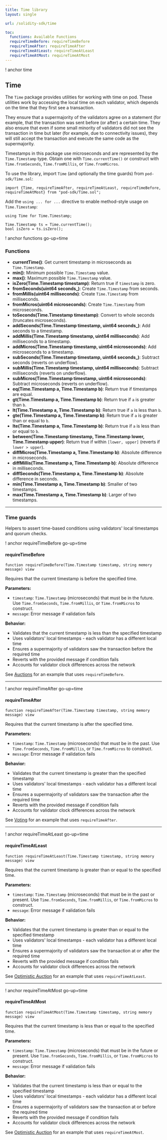 ```yaml
---
title: Time library
layout: single

url: /solidity-sdk/time

toc:
  functions: Available Functions
  requireTimeBefore: requireTimeBefore
  requireTimeAfter: requireTimeAfter
  requireTimeAtLeast: requireTimeAtLeast
  requireTimeAtMost: requireTimeAtMost
---
```



! anchor time
## Time

The `Time` package provides utilities for working with time on pod. These utilities work by accessing the local time on each validator, which depends on the time that they first see a transaction.

They ensure that a supermajority of the validators agree on a statement (for example, that the transaction was sent before (or after) a certain time. They also ensure that even if some small minority of validators did not see the transaction in time but later (for example, due to connectivity issues), they will still accept the transaction and execute the same code as the supermajority.

Timestamps in this package use microseconds and are represented by the `Time.Timestamp` type. Obtain one with `Time.currentTime()` or construct with `Time.fromSeconds`, `Time.fromMillis`, or `Time.fromMicros`.

To use the library, import `Time` (and optionally the time guards) from `pod-sdk/Time.sol`:

```solidity
import {Time, requireTimeAfter, requireTimeAtLeast, requireTimeBefore, requireTimeAtMost} from "pod-sdk/Time.sol";
```

Add the `using ... for ...` directive to enable method-style usage on `Time.Timestamp`:

```solidity
using Time for Time.Timestamp;

Time.Timestamp ts = Time.currentTime();
bool isZero = ts.isZero();
```

! anchor functions  go-up=time
### Functions

  * **currentTime()**: Get current timestamp in microseconds as `Time.Timestamp`.
  * **min()**: Minimum possible `Time.Timestamp` value.
  * **max()**: Maximum possible `Time.Timestamp` value.
  * **isZero(Time.Timestamp timestamp)**: Return true if `timestamp` is zero.
  * **fromSeconds(uint64 seconds_)**: Create `Time.Timestamp` from seconds.
  * **fromMillis(uint64 milliseconds)**: Create `Time.Timestamp` from milliseconds.
  * **fromMicros(uint64 microseconds)**: Create `Time.Timestamp` from microseconds.
  * **toSeconds(Time.Timestamp timestamp)**: Convert to whole seconds (truncates microseconds).
  * **addSeconds(Time.Timestamp timestamp, uint64 seconds_)**: Add seconds to a timestamp.
  * **addMillis(Time.Timestamp timestamp, uint64 milliseconds)**: Add milliseconds to a timestamp.
  * **addMicros(Time.Timestamp timestamp, uint64 microseconds)**: Add microseconds to a timestamp.
  * **subSeconds(Time.Timestamp timestamp, uint64 seconds_)**: Subtract seconds (reverts on underflow).
  * **subMillis(Time.Timestamp timestamp, uint64 milliseconds)**: Subtract milliseconds (reverts on underflow).
  * **subMicros(Time.Timestamp timestamp, uint64 microseconds)**: Subtract microseconds (reverts on underflow).
  * **eq(Time.Timestamp a, Time.Timestamp b)**: Return true if timestamps are equal.
  * **gt(Time.Timestamp a, Time.Timestamp b)**: Return true if `a` is greater than `b`.
  * **lt(Time.Timestamp a, Time.Timestamp b)**: Return true if `a` is less than `b`.
  * **gte(Time.Timestamp a, Time.Timestamp b)**: Return true if `a` is greater than or equal to `b`.
  * **lte(Time.Timestamp a, Time.Timestamp b)**: Return true if `a` is less than or equal to `b`.
  * **between(Time.Timestamp timestamp, Time.Timestamp lower, Time.Timestamp upper)**: Return true if within `[lower, upper]` (reverts if `lower > upper`).
  * **diffMicros(Time.Timestamp a, Time.Timestamp b)**: Absolute difference in microseconds.
  * **diffMillis(Time.Timestamp a, Time.Timestamp b)**: Absolute difference in milliseconds.
  * **diffSeconds(Time.Timestamp a, Time.Timestamp b)**: Absolute difference in seconds.
  * **min(Time.Timestamp a, Time.Timestamp b)**: Smaller of two timestamps.
  * **max(Time.Timestamp a, Time.Timestamp b)**: Larger of two timestamps.

---

### Time guards

Helpers to assert time-based conditions using validators' local timestamps and quorum checks.

! anchor requireTimeBefore  go-up=time
#### requireTimeBefore

```solidity
function requireTimeBefore(Time.Timestamp timestamp, string memory message) view
```

Requires that the current timestamp is before the specified time.

**Parameters:**
- `timestamp`: `Time.Timestamp` (microseconds) that must be in the future. Use `Time.fromSeconds`, `Time.fromMillis`, or `Time.fromMicros` to construct.
- `message`: Error message if validation fails

**Behavior:**
- Validates that the current timestamp is less than the specified timestamp
- Uses validators' local timestamps - each validator has a different local time
- Ensures a supermajority of validators saw the transaction before the required time
- Reverts with the provided message if condition fails
- Accounts for validator clock differences across the network

See [Auctions](/examples/auctions) for an example that uses `requireTimeBefore`.

---

! anchor requireTimeAfter  go-up=time
#### requireTimeAfter

```solidity
function requireTimeAfter(Time.Timestamp timestamp, string memory message) view
```

Requires that the current timestamp is after the specified time.

**Parameters:**
- `timestamp`: `Time.Timestamp` (microseconds) that must be in the past. Use `Time.fromSeconds`, `Time.fromMillis`, or `Time.fromMicros` to construct.
- `message`: Error message if validation fails

**Behavior:**
- Validates that the current timestamp is greater than the specified timestamp
- Uses validators' local timestamps - each validator has a different local time
- Ensures a supermajority of validators saw the transaction after the required time
- Reverts with the provided message if condition fails
- Accounts for validator clock differences across the network

See [Voting](/examples/voting) for an example that uses `requireTimeAfter`.

---

! anchor requireTimeAtLeast  go-up=time
#### requireTimeAtLeast

```solidity
function requireTimeAtLeast(Time.Timestamp timestamp, string memory message) view
```

Requires that the current timestamp is greater than or equal to the specified time.

**Parameters:**
- `timestamp`: `Time.Timestamp` (microseconds) that must be in the past or present. Use `Time.fromSeconds`, `Time.fromMillis`, or `Time.fromMicros` to construct.
- `message`: Error message if validation fails

**Behavior:**
- Validates that the current timestamp is greater than or equal to the specified timestamp
- Uses validators' local timestamps - each validator has a different local time
- Ensures a supermajority of validators saw the transaction at or after the required time
- Reverts with the provided message if condition fails
- Accounts for validator clock differences across the network

See [Optimistic Auction](/examples/optimistic-auction) for an example that uses `requireTimeAtLeast`.

---

! anchor requireTimeAtMost  go-up=time
#### requireTimeAtMost

```solidity
function requireTimeAtMost(Time.Timestamp timestamp, string memory message) view
```

Requires that the current timestamp is less than or equal to the specified time.

**Parameters:**
- `timestamp`: `Time.Timestamp` (microseconds) that must be in the future or present. Use `Time.fromSeconds`, `Time.fromMillis`, or `Time.fromMicros` to construct.
- `message`: Error message if validation fails

**Behavior:**
- Validates that the current timestamp is less than or equal to the specified timestamp
- Uses validators' local timestamps - each validator has a different local time
- Ensures a supermajority of validators saw the transaction at or before the required time
- Reverts with the provided message if condition fails
- Accounts for validator clock differences across the network

See [Optimistic Auction](/examples/optimistic-auction) for an example that uses `requireTimeAtMost`.
